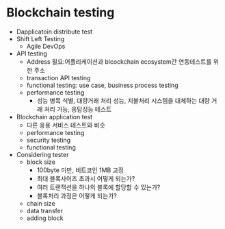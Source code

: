 # Blockchain testing
- Dapplicatoin distribute test
- Shift Left Testing
  - Agile DevOps
- API testing
  - Address 필요:어플리케이션과 blcockchain ecosystem간 연동테스트를 위한 주소
  - transaction API testing
  - functional testing: use case, business process testing
  - performance testing
    - 성능 병목 식별, 대량거래 처리 성능, 지불처리 시스템을 대체하는 대량 거래 처리 가능, 응답성능 테스트
- Blockchain application test
  - 다른 응용 서비스 테스트와 비슷
  - performance testing
  - security testing
  - functional testing
- Considering tester
  - block size
    - 100byte 미만, 비트코인 1MB 고정
    - 최대 블록사이즈 초과시 어떻게 되는가?
    - 여러 트랜잭션을 하나의 블록에 할당할 수 있는가?
    - 블록처리 과정은 어떻게 되는가?
  - chain size
  - data transfer
  - adding block
